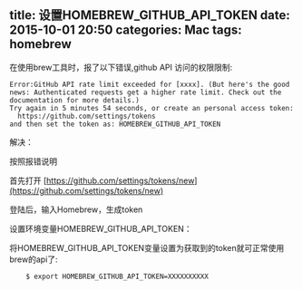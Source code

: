 title: 设置HOMEBREW_GITHUB_API_TOKEN
date: 2015-10-01 20:50
categories: Mac
tags: homebrew
---

在使用brew工具时，报了以下错误,github API 访问的权限限制:

```
Error:GitHub API rate limit exceeded for [xxxx]. (But here's the good news: Authenticated requests get a higher rate limit. Check out the documentation for more details.)
Try again in 5 minutes 54 seconds, or create an personal access token:
  https://github.com/settings/tokens
and then set the token as: HOMEBREW_GITHUB_API_TOKEN
```

解决：

按照报错说明

首先打开  [https://github.com/settings/tokens/new](https://github.com/settings/tokens/new)

登陆后，输入Homebrew，生成token

设置环境变量HOMEBREW_GITHUB_API_TOKEN：

将HOMEBREW_GITHUB_API_TOKEN变量设置为获取到的token就可正常使用brew的api了:

```
	$ export HOMEBREW_GITHUB_API_TOKEN=XXXXXXXXXX
```